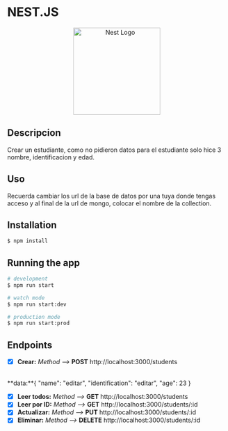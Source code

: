 # NEST.JS


<p align="center">
  <a href="http://nestjs.com/" target="blank"><img src="https://nestjs.com/img/logo-small.svg" width="200" alt="Nest Logo" /></a>
</p>

[circleci-image]: https://img.shields.io/circleci/build/github/nestjs/nest/master?token=abc123def456
[circleci-url]: https://circleci.com/gh/nestjs/nest

## Descripcion

Crear un estudiante, como no pidieron datos para el estudiante solo hice 3 nombre, identificacion y edad.

## Uso

Recuerda cambiar los url de la base de datos por una tuya donde tengas acceso y al final de la url de mongo, colocar el nombre de la collection.

## Installation

```bash
$ npm install
```

## Running the app

```bash
# development
$ npm run start

# watch mode
$ npm run start:dev

# production mode
$ npm run start:prod
```
## Endpoints

- [x] **Crear:** *Method -->* **POST** http://localhost:3000/students
<br>
**data:**{
  "name": "editar",
  "identification": "editar",
  "age": 23
}

- [x] **Leer todos:** *Method -->* **GET** http://localhost:3000/students
- [x] **Leer por ID:** *Method -->* **GET** http://localhost:3000/students/:id
- [x] **Actualizar:** *Method -->* **PUT** http://localhost:3000/students/:id
- [x] **Eliminar:** *Method -->* **DELETE** http://localhost:3000/students/:id
